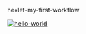 hexlet-my-first-workflow

[![hello-world](https://github.com/d0b3r27/hexlet-my-first-workflow/actions/workflows/workflow.yml/badge.svg)](https://github.com/d0b3r27/hexlet-my-first-workflow/actions/workflows/workflow.yml)